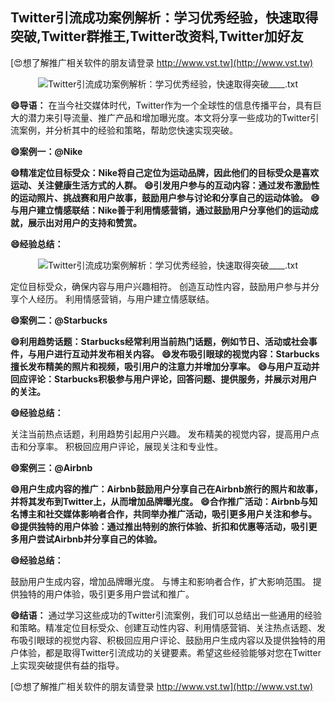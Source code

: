 ## **Twitter引流成功案例解析：学习优秀经验，快速取得突破,Twitter群推王,Twitter改资料,Twitter加好友**

[😍想了解推广相关软件的朋友请登录 http://www.vst.tw](http://www.vst.tw)

 <center><img src="https://vst.tw/MP4/tuiguang/png/2.png" alt="Twitter引流成功案例解析：学习优秀经验，快速取得突破____.txt"></center>

**😄导语：**
在当今社交媒体时代，Twitter作为一个全球性的信息传播平台，具有巨大的潜力来引导流量、推广产品和增加曝光度。本文将分享一些成功的Twitter引流案例，并分析其中的经验和策略，帮助您快速实现突破。

**😄案例一：@Nike**

**😄精准定位目标受众：Nike将自己定位为运动品牌，因此他们的目标受众是喜欢运动、关注健康生活方式的人群。**
**😄引发用户参与的互动内容：通过发布激励性的运动照片、挑战赛和用户故事，鼓励用户参与讨论和分享自己的运动体验。**
**😄与用户建立情感联结：Nike善于利用情感营销，通过鼓励用户分享他们的运动成就，展示出对用户的支持和赞赏。**

**😄经验总结：**

 <center><img src="https://vst.tw/MP4/tuiguang/png/7.png" alt="Twitter引流成功案例解析：学习优秀经验，快速取得突破____.txt"></center>

定位目标受众，确保内容与用户兴趣相符。
创造互动性内容，鼓励用户参与并分享个人经历。
利用情感营销，与用户建立情感联结。

**😄案例二：@Starbucks**

**😄利用趋势话题：Starbucks经常利用当前热门话题，例如节日、活动或社会事件，与用户进行互动并发布相关内容。**
**😄发布吸引眼球的视觉内容：Starbucks擅长发布精美的照片和视频，吸引用户的注意力并增加分享率。**
**😄与用户互动并回应评论：Starbucks积极参与用户评论，回答问题、提供服务，并展示对用户的关注。**

**😄经验总结：**

关注当前热点话题，利用趋势引起用户兴趣。
发布精美的视觉内容，提高用户点击和分享率。
积极回应用户评论，展现关注和专业性。

**😄案例三：@Airbnb**

**😄用户生成内容的推广：Airbnb鼓励用户分享自己在Airbnb旅行的照片和故事，并将其发布到Twitter上，从而增加品牌曝光度。**
**😄合作推广活动：Airbnb与知名博主和社交媒体影响者合作，共同举办推广活动，吸引更多用户关注和参与。**
**😄提供独特的用户体验：通过推出特别的旅行体验、折扣和优惠等活动，吸引更多用户尝试Airbnb并分享自己的体验。**

**😄经验总结：**

鼓励用户生成内容，增加品牌曝光度。
与博主和影响者合作，扩大影响范围。
提供独特的用户体验，吸引更多用户尝试和推广。

**😄结语：**
通过学习这些成功的Twitter引流案例，我们可以总结出一些通用的经验和策略。精准定位目标受众、创建互动性内容、利用情感营销、关注热点话题、发布吸引眼球的视觉内容、积极回应用户评论、鼓励用户生成内容以及提供独特的用户体验，都是取得Twitter引流成功的关键要素。希望这些经验能够对您在Twitter上实现突破提供有益的指导。

[😍想了解推广相关软件的朋友请登录 http://www.vst.tw](http://www.vst.tw)



